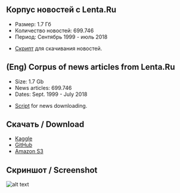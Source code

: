 ## Корпус новостей с Lenta.Ru 

* Размер: 1.7 Гб
* Количество новостей: 699.746
* Период: Сентябрь 1999 - июль 2018

+ [Скрипт](../master/download_lenta.py) для скачивания новостей.

## (Eng) Corpus of news articles from Lenta.Ru
* Size: 1.7 Gb
* News articles: 699.746
* Dates: Sept. 1999 - July 2018

+ [Script](../master/download_lenta.py) for news downloading.


## Скачать / Download
* [Kaggle](https://www.kaggle.com/yutkin/corpus-of-russian-news-articles-from-lenta/)
* [GitHub](https://github.com/yutkin/Lenta.Ru-News-Dataset/releases/download/0.1/news_lenta.csv)
* [Amazon S3](https://s3-us-west-2.amazonaws.com/lenta-news-dataset/news_lenta.csv)

## Скриншот / Screenshot

![alt text](https://s3-us-west-2.amazonaws.com/lenta-news-dataset/screenshot.png "Logo Title Text 1")
